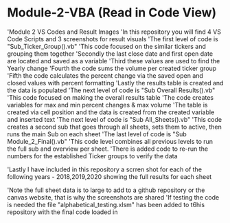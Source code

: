 # Module-2-VBA (Read in Code View)
'Module 2 VS Codes and Result Images
'In this repository you will find 4 VS Code Scripts and 3 screenshots for result visuals
'The first level of code is "Sub_Ticker_Group().vb" 
  'This code focused on the similar tickers and grouping them together 
    'Secondly the last close date and first open date are located and saved as a variable
    'Third these values are used to find the Yearly change
    'Fourth the code sums the volume per created ticker group 
    'Fifth the code calculates the percent change via the saved open and closed values with percent formatting 
    'Lastly the results table is created and the data is populated
'The next level of code is "Sub Overall Results().vb"
  'This code focused on making the overall results table 
    'The code creates variables for max and min percent changes & max volume
    'The table is created via cell position and the data is created from the created variable and inserted text
'The next level of code is "Sub All_Sheets().vb"
   'This code creates a second sub that goes through all sheets, sets them to active, then runs the main Sub on each sheet
'The last level of code is "Sub Module_2_Final().vb"
  'This code level combines all previous levels to run the full sub and overview per sheet.
    'There is added code to re-run the numbers for the established Ticker groups to verify the data

'Lastly I have included in this repository a scrren shot for each of the following years - 2018,2019,2020 showing the full results for each sheet

'Note the full sheet data is to large to add to a github repository or the canvas website, that is why the screenshots are shared
'If testing the code is needed the file "alphabetical_testing.xlsm" has been added to t6his repository with the final code loaded in
